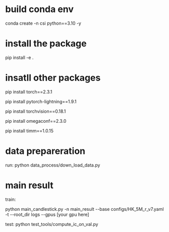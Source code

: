 # build conda env
conda create -n csi python==3.10 -y

# install the package
pip install -e .

# insatll other packages

pip install torch==2.3.1

pip install pytorch-lightning==1.9.1

pip install torchvision==0.18.1

pip install omegaconf==2.3.0

pip install timm==1.0.15

# data prepareration
run: python data_process/down_load_data.py

# main result

train:

python main_candlestick.py -n main_result --base configs/HK_5M_r_v7.yaml -t --root_dir logs --gpus [your gpu here]

test:
python test_tools/compute_ic_on_val.py
